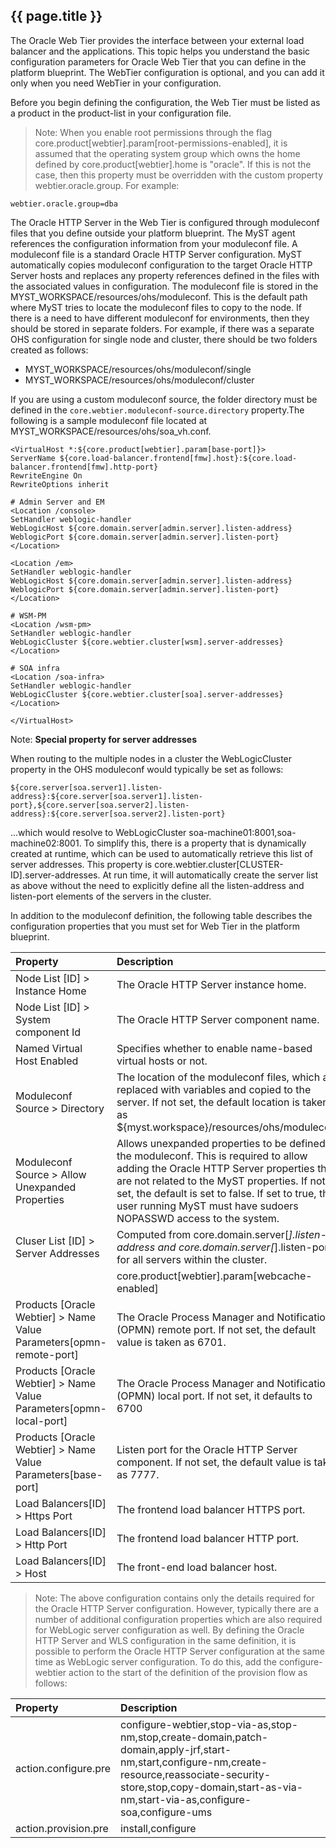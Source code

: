 ## {{ page.title }}

The Oracle Web Tier provides the interface between your external load balancer and the applications. This topic helps you understand the basic configuration parameters for Oracle Web Tier that you can define in the platform blueprint. The WebTier configuration is optional, and you can add it only when you need WebTier in your configuration.

Before you begin defining the configuration, the Web Tier must be listed as a product in the product-list in your configuration file.

> Note: When you enable root permissions through the flag core.product\[webtier\].param\[root-permissions-enabled\], it is assumed that the operating system group which owns the home defined by core.product\[webtier\].home is "oracle". If this is not the case, then this property must be overridden with the custom property webtier.oracle.group. For example:

`webtier.oracle.group=dba`

The Oracle HTTP Server in the Web Tier is configured through moduleconf files that you define outside your platform blueprint. The MyST agent references the configuration information from your moduleconf file. A moduleconf file is a standard Oracle HTTP Server configuration. MyST automatically copies moduleconf configuration to the target Oracle HTTP Server hosts and replaces any property references defined in the files with the associated values in configuration. The moduleconf file is stored in the MYST\_WORKSPACE/resources/ohs/moduleconf. This is the default path where MyST tries to locate the moduleconf files to copy to the node. If there is a need to have different moduleconf for environments, then they should be stored in separate folders. For example, if there was a separate OHS configuration for single node and cluster, there should be two folders created as follows:

* MYST\_WORKSPACE/resources/ohs/moduleconf/single
* MYST\_WORKSPACE/resources/ohs/moduleconf/cluster

If you are using a custom moduleconf source, the folder directory must be defined in the `core.webtier.moduleconf-source.directory` property.The following is a sample moduleconf file located at MYST\_WORKSPACE/resources/ohs/soa\_vh.conf.

```
<VirtualHost *:${core.product[webtier].param[base-port]}>
ServerName ${core.load-balancer.frontend[fmw].host}:${core.load-balancer.frontend[fmw].http-port}
RewriteEngine On
RewriteOptions inherit

# Admin Server and EM
<Location /console>
SetHandler weblogic-handler
WebLogicHost ${core.domain.server[admin.server].listen-address}
WeblogicPort ${core.domain.server[admin.server].listen-port}
</Location>

<Location /em>
SetHandler weblogic-handler
WebLogicHost ${core.domain.server[admin.server].listen-address}
WeblogicPort ${core.domain.server[admin.server].listen-port}
</Location>

# WSM-PM
<Location /wsm-pm>
SetHandler weblogic-handler
WebLogicCluster ${core.webtier.cluster[wsm].server-addresses}
</Location>

# SOA infra
<Location /soa-infra>
SetHandler weblogic-handler
WebLogicCluster ${core.webtier.cluster[soa].server-addresses}
</Location>

</VirtualHost>
```

Note: **Special property for server addresses**

When routing to the multiple nodes in a cluster the WebLogicCluster property in the OHS moduleconf would typically be set as follows:

```
${core.server[soa.server1].listen-address}:${core.server[soa.server1].listen-port},${core.server[soa.server2].listen-address}:${core.server[soa.server2].listen-port}
```

...which would resolve to WebLogicCluster soa-machine01:8001,soa-machine02:8001. To simplify this, there is a property that is dynamically created at runtime, which can be used to automatically retrieve this list of server addresses. This property is core.webtier.cluster\[CLUSTER-ID\].server-addresses. At run time, it will automatically create the server list as above without the need to explicitly define all the listen-address and listen-port elements of the servers in the cluster.

In addition to the moduleconf definition, the following table describes the configuration properties that you must set for Web Tier in the platform blueprint.

| Property | Description |
| :--- | :--- |
| Node List \[ID\] &gt; Instance Home  | The Oracle HTTP Server instance home. |
| Node List \[ID\] &gt; System component Id | The Oracle HTTP Server component name. |
| Named Virtual Host Enabled | Specifies whether to enable name-based virtual hosts or not. |
| Moduleconf Source &gt; Directory | The location of the moduleconf files, which are replaced with variables and copied to the server. If not set, the default location is taken as ${myst.workspace}/resources/ohs/moduleconf |
| Moduleconf Source &gt; Allow Unexpanded Properties | Allows unexpanded properties to be defined in the moduleconf. This is required to allow adding the Oracle HTTP Server properties that are not related to the MyST properties. If not set, the default is set to false. If set to true, the user running MyST must have sudoers NOPASSWD access to the system. |
| Cluser List \[ID\] &gt; Server Addresses | Computed from core.domain.server\[_\].listen-address and core.domain.server\[_\].listen-port for all servers within the cluster. |
|  | core.product\[webtier\].param\[webcache-enabled\] |
| Products \[Oracle Webtier\] &gt; Name Value Parameters\[opmn-remote-port\] | The Oracle Process Manager and Notification \(OPMN\) remote port. If not set, the default value is taken as 6701. |
| Products \[Oracle Webtier\] &gt; Name Value Parameters\[opmn-local-port\] | The Oracle Process Manager and Notification \(OPMN\) local port. If not set, it defaults to 6700 |
| Products \[Oracle Webtier\] &gt; Name Value Parameters\[base-port\] | Listen port for the Oracle HTTP Server component. If not set, the default value is taken as 7777. |
| Load Balancers\[ID\] &gt; Https Port | The frontend load balancer HTTPS port. |
| Load Balancers\[ID\] &gt; Http Port | The frontend load balancer HTTP port. |
| Load Balancers\[ID\] &gt; Host | The front-end load balancer host. |

> Note: The above configuration contains only the details required for the Oracle HTTP Server configuration. However, typically there are a number of additional configuration properties which are also required for WebLogic server configuration as well. By defining the Oracle HTTP Server and WLS configuration in the same definition, it is possible to perform the Oracle HTTP Server configuration at the same time as WebLogic server configuration. To do this, add the configure-webtier action to the start of the definition of the provision flow as follows:

| Property | Description |
| :--- | :--- |
| action.configure.pre | configure-webtier,stop-via-as,stop-nm,stop,create-domain,patch-domain,apply-jrf,start-nm,start,configure-nm,create-resource,reassociate-security-store,stop,copy-domain,start-as-via-nm,start-via-as,configure-soa,configure-ums |
| action.provision.pre | install,configure |



